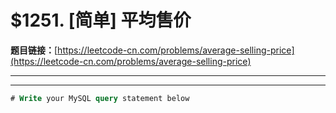 # $1251. [简单] 平均售价

**题目链接：**[https://leetcode-cn.com/problems/average-selling-price](https://leetcode-cn.com/problems/average-selling-price)

---

<Cards card="leetcode_1251_average-selling-price"></Cards>

---

```sql
# Write your MySQL query statement below
```